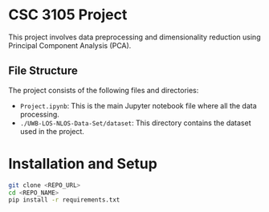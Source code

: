 # CSC 3105 Project

This project involves data preprocessing and dimensionality reduction using Principal Component Analysis (PCA).

## File Structure

The project consists of the following files and directories:

- `Project.ipynb`: This is the main Jupyter notebook file where all the data processing.
- `./UWB-LOS-NLOS-Data-Set/dataset`: This directory contains the dataset used in the project.

# Installation and Setup

```bash
git clone <REPO_URL>
cd <REPO_NAME>
pip install -r requirements.txt
```